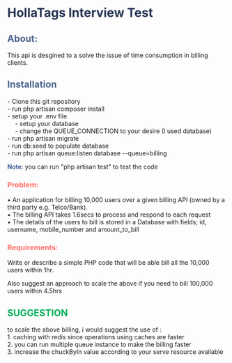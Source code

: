 <h1 style="color:#283655;">HollaTags Interview Test</h1>


<h2 style="color:#4d648d;">About:</h2>
  This api is desgined to a solve the issue of time consumption in billing clients.

<h2 style="color:#4d648d;">Installation</h2>
    - Clone this git repository <br/>
    - run php artisan composer install <br/>
- setup your .env file <br/>
       &emsp; - setup your database <br/>
       &emsp; - change the QUEUE_CONNECTION to your desire (I used database)<br/>
- run php artisan migrate <br/>
- run db:seed to populate database <br/>
- run php artisan queue:listen database --queue=billing <br/>

<strong style="color:#3b5998">Note</strong>: you can run "php artisan test" to test the code
<br/>

<h3 style="color:#ff6f69">Problem:</h2>
• An application for billing 10,000 users over a given billing API (owned by a third
party e.g. Telco/Bank). <br/>
• The billing API takes 1.6secs to process and respond to each request
<br/>• The details of the users to bill is stored in a Database with fields; id, username,
mobile_number and amount_to_bill

<h3 style="color:#ff6f69">Requirements:</h2>
Write or describe a simple PHP code that will be able bill all the 10,000 users within
1hr.

Also suggest an approach to scale the above if you need to bill 100,000 users within
4.5hrs


<h2 style="color:#00b159;">SUGGESTION</h2>
to scale the above billing, i would suggest the use of :
<br/>1. caching with redis since operations using caches are faster
<br/>2. you can run multiple queue instance to make the billing faster
<br/>3. increase the chuckByIn value according to your serve resource available
 
